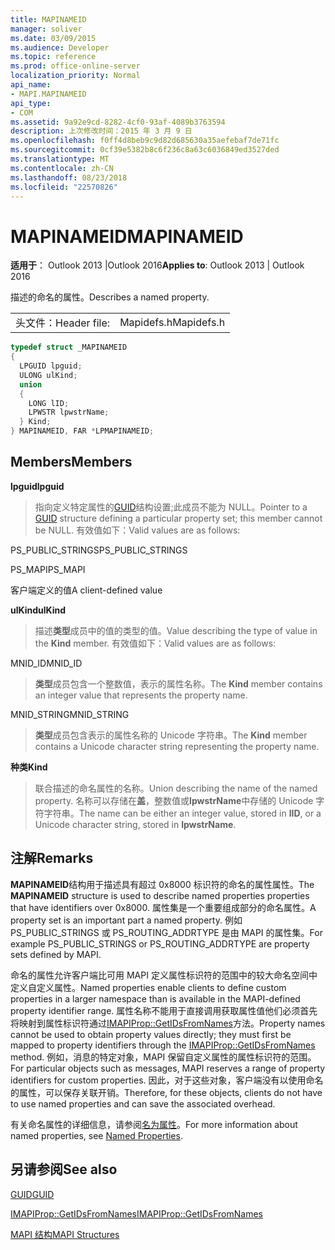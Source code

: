 ```yaml
---
title: MAPINAMEID
manager: soliver
ms.date: 03/09/2015
ms.audience: Developer
ms.topic: reference
ms.prod: office-online-server
localization_priority: Normal
api_name:
- MAPI.MAPINAMEID
api_type:
- COM
ms.assetid: 9a92e9cd-8282-4cf0-93af-4089b3763594
description: 上次修改时间：2015 年 3 月 9 日
ms.openlocfilehash: f0ff4d8beb9c9d82d685630a35aefebaf7de71fc
ms.sourcegitcommit: 0cf39e5382b8c6f236c8a63c6036849ed3527ded
ms.translationtype: MT
ms.contentlocale: zh-CN
ms.lasthandoff: 08/23/2018
ms.locfileid: "22570826"
---
```

# <a name="mapinameid"></a><span data-ttu-id="4af87-103">MAPINAMEID</span><span class="sxs-lookup"><span data-stu-id="4af87-103">MAPINAMEID</span></span>

  
  
<span data-ttu-id="4af87-104">**适用于**： Outlook 2013 |Outlook 2016</span><span class="sxs-lookup"><span data-stu-id="4af87-104">**Applies to**: Outlook 2013 | Outlook 2016</span></span> 
  
<span data-ttu-id="4af87-105">描述的命名的属性。</span><span class="sxs-lookup"><span data-stu-id="4af87-105">Describes a named property.</span></span> 
  
|||
|:-----|:-----|
|<span data-ttu-id="4af87-106">头文件：</span><span class="sxs-lookup"><span data-stu-id="4af87-106">Header file:</span></span>  <br/> |<span data-ttu-id="4af87-107">Mapidefs.h</span><span class="sxs-lookup"><span data-stu-id="4af87-107">Mapidefs.h</span></span>  <br/> |
   
```cpp
typedef struct _MAPINAMEID
{
  LPGUID lpguid;
  ULONG ulKind;
  union
  {
    LONG lID;
    LPWSTR lpwstrName;
  } Kind;
} MAPINAMEID, FAR *LPMAPINAMEID;

```

## <a name="members"></a><span data-ttu-id="4af87-108">Members</span><span class="sxs-lookup"><span data-stu-id="4af87-108">Members</span></span>

 <span data-ttu-id="4af87-109">**lpguid**</span><span class="sxs-lookup"><span data-stu-id="4af87-109">**lpguid**</span></span>
  
> <span data-ttu-id="4af87-110">指向定义特定属性的[GUID](guid.md)结构设置;此成员不能为 NULL。</span><span class="sxs-lookup"><span data-stu-id="4af87-110">Pointer to a [GUID](guid.md) structure defining a particular property set; this member cannot be NULL.</span></span> <span data-ttu-id="4af87-111">有效值如下：</span><span class="sxs-lookup"><span data-stu-id="4af87-111">Valid values are as follows:</span></span> 
    
<span data-ttu-id="4af87-112">PS_PUBLIC_STRINGS</span><span class="sxs-lookup"><span data-stu-id="4af87-112">PS_PUBLIC_STRINGS</span></span>
  
> 
    
<span data-ttu-id="4af87-113">PS_MAPI</span><span class="sxs-lookup"><span data-stu-id="4af87-113">PS_MAPI</span></span>
  
> 
    
<span data-ttu-id="4af87-114">客户端定义的值</span><span class="sxs-lookup"><span data-stu-id="4af87-114">A client-defined value</span></span>
  
> 
    
 <span data-ttu-id="4af87-115">**ulKind**</span><span class="sxs-lookup"><span data-stu-id="4af87-115">**ulKind**</span></span>
  
> <span data-ttu-id="4af87-116">描述**类型**成员中的值的类型的值。</span><span class="sxs-lookup"><span data-stu-id="4af87-116">Value describing the type of value in the **Kind** member.</span></span> <span data-ttu-id="4af87-117">有效值如下：</span><span class="sxs-lookup"><span data-stu-id="4af87-117">Valid values are as follows:</span></span> 
    
<span data-ttu-id="4af87-118">MNID_ID</span><span class="sxs-lookup"><span data-stu-id="4af87-118">MNID_ID</span></span> 
  
> <span data-ttu-id="4af87-119">**类型**成员包含一个整数值，表示的属性名称。</span><span class="sxs-lookup"><span data-stu-id="4af87-119">The **Kind** member contains an integer value that represents the property name.</span></span> 
    
<span data-ttu-id="4af87-120">MNID_STRING</span><span class="sxs-lookup"><span data-stu-id="4af87-120">MNID_STRING</span></span> 
  
> <span data-ttu-id="4af87-121">**类型**成员包含表示的属性名称的 Unicode 字符串。</span><span class="sxs-lookup"><span data-stu-id="4af87-121">The **Kind** member contains a Unicode character string representing the property name.</span></span> 
    
 <span data-ttu-id="4af87-122">**种类**</span><span class="sxs-lookup"><span data-stu-id="4af87-122">**Kind**</span></span>
  
> <span data-ttu-id="4af87-123">联合描述的命名属性的名称。</span><span class="sxs-lookup"><span data-stu-id="4af87-123">Union describing the name of the named property.</span></span> <span data-ttu-id="4af87-124">名称可以存储在**盖**，整数值或**lpwstrName**中存储的 Unicode 字符字符串。</span><span class="sxs-lookup"><span data-stu-id="4af87-124">The name can be either an integer value, stored in **lID**, or a Unicode character string, stored in **lpwstrName**.</span></span>
    
## <a name="remarks"></a><span data-ttu-id="4af87-125">注解</span><span class="sxs-lookup"><span data-stu-id="4af87-125">Remarks</span></span>

<span data-ttu-id="4af87-126">**MAPINAMEID**结构用于描述具有超过 0x8000 标识符的命名的属性属性。</span><span class="sxs-lookup"><span data-stu-id="4af87-126">The **MAPINAMEID** structure is used to describe named properties properties that have identifiers over 0x8000.</span></span> <span data-ttu-id="4af87-127">属性集是一个重要组成部分的命名属性。</span><span class="sxs-lookup"><span data-stu-id="4af87-127">A property set is an important part a named property.</span></span> <span data-ttu-id="4af87-128">例如 PS_PUBLIC_STRINGS 或 PS_ROUTING_ADDRTYPE 是由 MAPI 的属性集。</span><span class="sxs-lookup"><span data-stu-id="4af87-128">For example PS_PUBLIC_STRINGS or PS_ROUTING_ADDRTYPE are property sets defined by MAPI.</span></span> 
  
<span data-ttu-id="4af87-129">命名的属性允许客户端比可用 MAPI 定义属性标识符的范围中的较大命名空间中定义自定义属性。</span><span class="sxs-lookup"><span data-stu-id="4af87-129">Named properties enable clients to define custom properties in a larger namespace than is available in the MAPI-defined property identifier range.</span></span> <span data-ttu-id="4af87-130">属性名称不能用于直接调用获取属性值他们必须首先将映射到属性标识符通过[IMAPIProp::GetIDsFromNames](imapiprop-getidsfromnames.md)方法。</span><span class="sxs-lookup"><span data-stu-id="4af87-130">Property names cannot be used to obtain property values directly; they must first be mapped to property identifiers through the [IMAPIProp::GetIDsFromNames](imapiprop-getidsfromnames.md) method.</span></span> <span data-ttu-id="4af87-131">例如，消息的特定对象，MAPI 保留自定义属性的属性标识符的范围。</span><span class="sxs-lookup"><span data-stu-id="4af87-131">For particular objects such as messages, MAPI reserves a range of property identifiers for custom properties.</span></span> <span data-ttu-id="4af87-132">因此，对于这些对象，客户端没有以使用命名的属性，可以保存关联开销。</span><span class="sxs-lookup"><span data-stu-id="4af87-132">Therefore, for these objects, clients do not have to use named properties and can save the associated overhead.</span></span> 
  
<span data-ttu-id="4af87-133">有关命名属性的详细信息，请参阅[名为属性](mapi-named-properties.md)。</span><span class="sxs-lookup"><span data-stu-id="4af87-133">For more information about named properties, see [Named Properties](mapi-named-properties.md).</span></span>
  
## <a name="see-also"></a><span data-ttu-id="4af87-134">另请参阅</span><span class="sxs-lookup"><span data-stu-id="4af87-134">See also</span></span>



[<span data-ttu-id="4af87-135">GUID</span><span class="sxs-lookup"><span data-stu-id="4af87-135">GUID</span></span>](guid.md)
  
[<span data-ttu-id="4af87-136">IMAPIProp::GetIDsFromNames</span><span class="sxs-lookup"><span data-stu-id="4af87-136">IMAPIProp::GetIDsFromNames</span></span>](imapiprop-getidsfromnames.md)


[<span data-ttu-id="4af87-137">MAPI 结构</span><span class="sxs-lookup"><span data-stu-id="4af87-137">MAPI Structures</span></span>](mapi-structures.md)


